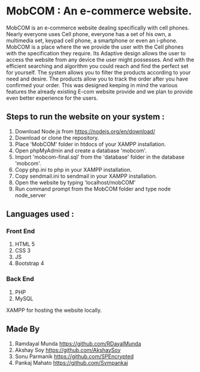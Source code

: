 # MobCOM : An e-commerce website.

MobCOM is an e-commerce website dealing specifically with cell phones. Nearly everyone uses Cell phone, everyone has a set of his own, a multimedia set, keypad cell phone, a smartphone or even an i-phone. MobCOM is a place where the we provide the user with the Cell phones with the specification they require. Its Adaptive design allows the user to access the website from any device the user might possesses. And with the efficient searching and algorithm you could reach and find the perfect set for yourself. The system allows you to filter the products according to your need and desire. The products allow you to track the order after you have confirmed your order. This was designed keeping in mind the various features the already existing E-com website provide and we plan to provide even better experience for the users.

## Steps to run the website on your system :
1) Download Node.js from https://nodejs.org/en/download/
2) Download or clone the repository.
3) Place 'MobCOM' folder in htdocs of your XAMPP installation.
4) Open phpMyAdmin and create a database 'mobcom'.
5) Import 'mobcom-final.sql' from the 'database' folder in the database 'mobcom'. 
6) Copy php.ini to php in your XAMPP installation.
7) Copy sendmail.ini to sendmail in your XAMPP installation.
8) Open the website by typing 'localhost/mobCOM'
9) Run command prompt from the MobCOM folder and type node node_server

## Languages used :

### Front End
  1) HTML 5
  2) CSS 3
  3) JS
  4) Bootstrap 4

### Back End
  1) PHP
  2) MySQL

XAMPP for hosting the website locally.

## Made By
1) Ramdayal Munda https://github.com/RDayalMunda
2) Akshay Soy https://github.com/AkshaySoy
3) Sonu Parmanik https://github.com/SPEncrypted
4) Pankaj Mahato https://github.com/Svmpankaj




